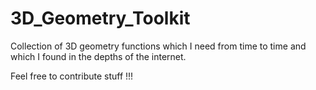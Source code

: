 # 3D_Geometry_Toolkit
Collection of 3D geometry functions which I need from time to time and which I found in the depths of the internet.

Feel free to contribute stuff !!!
